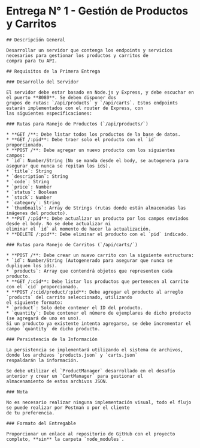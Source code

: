 # Entrega N° 1 - Gestión de Productos y Carritos

    ## Descripción General

    Desarrollar un servidor que contenga los endpoints y servicios necesarios para gestionar los productos y carritos de
    compra para tu API.

    ## Requisitos de la Primera Entrega

    ### Desarrollo del Servidor

    El servidor debe estar basado en Node.js y Express, y debe escuchar en el puerto **8080**. Se deben disponer dos
    grupos de rutas: `/api/products` y `/api/carts`. Estos endpoints estarán implementados con el router de Express, con
    las siguientes especificaciones:

    ### Rutas para Manejo de Productos (`/api/products/`)

    * **GET /**: Debe listar todos los productos de la base de datos.
    * **GET /:pid**: Debe traer solo el producto con el `id` proporcionado.
    * **POST /**: Debe agregar un nuevo producto con los siguientes campos:
    * `id`: Number/String (No se manda desde el body, se autogenera para asegurar que nunca se repitan los ids).
    * `title`: String
    * `description`: String
    * `code`: String
    * `price`: Number
    * `status`: Boolean
    * `stock`: Number
    * `category`: String
    * `thumbnails`: Array de Strings (rutas donde están almacenadas las imágenes del producto).
    * **PUT /:pid**: Debe actualizar un producto por los campos enviados desde el body. No se debe actualizar ni
    eliminar el `id` al momento de hacer la actualización.
    * **DELETE /:pid**: Debe eliminar el producto con el `pid` indicado.

    ### Rutas para Manejo de Carritos (`/api/carts/`)

    * **POST /**: Debe crear un nuevo carrito con la siguiente estructura:
    * `id`: Number/String (Autogenerado para asegurar que nunca se dupliquen los ids).
    * `products`: Array que contendrá objetos que representen cada producto.
    * **GET /:cid**: Debe listar los productos que pertenecen al carrito con el `cid` proporcionado.
    * **POST /:cid/product/:pid**: Debe agregar el producto al arreglo `products` del carrito seleccionado, utilizando
    el siguiente formato:
    * `product`: Solo debe contener el ID del producto.
    * `quantity`: Debe contener el número de ejemplares de dicho producto (se agregará de uno en uno).
    Si un producto ya existente intenta agregarse, se debe incrementar el campo `quantity` de dicho producto.

    ### Persistencia de la Información

    La persistencia se implementará utilizando el sistema de archivos, donde los archivos `products.json` y `carts.json`
    respaldarán la información.

    Se debe utilizar el `ProductManager` desarrollado en el desafío anterior y crear un `CartManager` para gestionar el
    almacenamiento de estos archivos JSON.

    ### Nota

    No es necesario realizar ninguna implementación visual, todo el flujo se puede realizar por Postman o por el cliente
    de tu preferencia.

    ### Formato del Entregable

    Proporcionar un enlace al repositorio de GitHub con el proyecto completo, **sin** la carpeta `node_modules`.